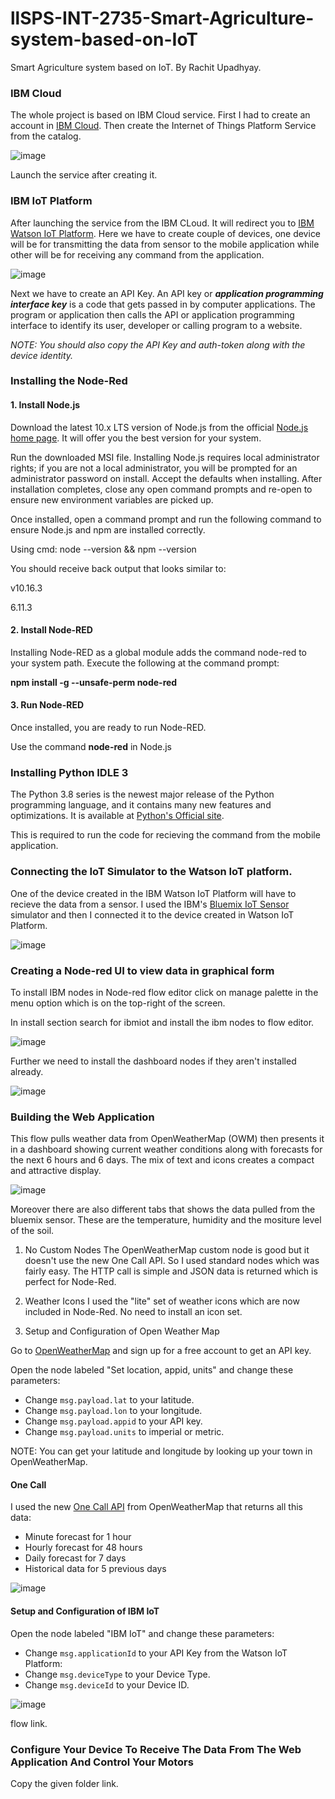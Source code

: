 # llSPS-INT-2735-Smart-Agriculture-system-based-on-IoT
Smart Agriculture system based on IoT.
By Rachit Upadhyay.

### IBM Cloud

The whole project is based on IBM Cloud service. First I had to create an account in [IBM Cloud](https://cloud.ibm.com/login). Then create the Internet of Things Platform Service from the catalog.

![image](https://github.com/SmartPracticeschool/llSPS-INT-2735-Smart-Agriculture-system-based-on-IoT/blob/master/IBM%20Cloud.png)

Launch the service after creating it. 

### IBM IoT Platform

After launching the service from the IBM CLoud. It will redirect you to [IBM Watson IoT Platform](https://internetofthings.ibmcloud.com/). Here we have to create couple of devices, one device will be for transmitting the data from sensor to the mobile application while other will be for receiving any command from the application.

![image](https://github.com/SmartPracticeschool/llSPS-INT-2735-Smart-Agriculture-system-based-on-IoT/blob/master/IBM%20Devices.png)

Next we have to create an API Key. An API key or ***application programming interface key*** is a code that gets passed in by computer applications. The program or application then calls the API or application programming interface to identify its user, developer or calling program to a website.

*NOTE: You should also copy the API Key and auth-token along with the device identity.*

### Installing the Node-Red

#### 1. Install Node.js

Download the latest 10.x LTS version of Node.js from the official [Node.js home page](https://nodejs.org/en/). It will offer you the best version for your system.

Run the downloaded MSI file. Installing Node.js requires local administrator rights; if you are not a local administrator, you will be prompted for an administrator password on install. Accept the defaults when installing. After installation completes, close any open command prompts and re-open to ensure new environment variables are picked up.

Once installed, open a command prompt and run the following command to ensure Node.js and npm are installed correctly.

Using cmd: node --version && npm --version

You should receive back output that looks similar to:

v10.16.3

6.11.3

#### 2. Install Node-RED

Installing Node-RED as a global module adds the command node-red to your system path. Execute the following at the command prompt:

**npm install -g --unsafe-perm node-red**

#### 3. Run Node-RED

Once installed, you are ready to run Node-RED.

Use the command **node-red** in Node.js

### Installing Python IDLE 3

The Python 3.8 series is the newest major release of the Python programming language, and it contains many new features and optimizations. It is available at [Python's Official site](https://www.python.org/downloads/release/python-382/).

This is required to run the code for recieving the command from the mobile application. 

### Connecting the IoT Simulator to the Watson IoT platform.

One of the device created in the IBM Watson IoT Platform will have to recieve the data from a sensor. I used the IBM's [Bluemix IoT Sensor](http://watson-iot-sensor-simulator.mybluemix.net/) simulator and then I connected it to the device created in Watson IoT Platform.

![image](https://github.com/SmartPracticeschool/llSPS-INT-2735-Smart-Agriculture-system-based-on-IoT/blob/master/IBM%20Sensor.png)

### Creating a Node-red UI to view data in graphical form

To install IBM nodes in Node-red flow editor click on manage palette in the menu option which is on the top-right of the screen. 

In install section search for ibmiot and install the ibm nodes to flow editor. 

![image](https://github.com/SmartPracticeschool/llSPS-INT-2735-Smart-Agriculture-system-based-on-IoT/blob/master/Node%20Palette.png)

Further we need to install the dashboard nodes if they aren't installed already.

![image](https://github.com/SmartPracticeschool/llSPS-INT-2735-Smart-Agriculture-system-based-on-IoT/blob/master/Node%20Dashboard.png)

### Building the Web Application

This flow pulls weather data from OpenWeatherMap (OWM) then presents it in a dashboard showing current weather conditions along with forecasts for the next 6 hours and 6 days. The mix of text and icons creates a compact and attractive display.

![image](https://user-images.githubusercontent.com/5475317/84967619-a3bdcd80-b0d1-11ea-89bb-452d0387316c.png)

Moreover there are also different tabs that shows the data pulled from the bluemix sensor. These are the temperature, humidity and the mositure level of the soil.

1. No Custom Nodes
The OpenWeatherMap custom node is good but it doesn't use the new One Call API. So I used standard nodes which was fairly easy. The HTTP call is simple and JSON data is returned which is perfect for Node-Red.

2. Weather Icons
I used the "lite" set of weather icons which are now included in Node-Red. No need to install an icon set.

3. Setup and Configuration of Open Weather Map

Go to [OpenWeatherMap](https://openweathermap.org/) and sign up for a free account to get an API key.

Open the node labeled "Set location, appid, units" and change these parameters:
* Change `msg.payload.lat` to your latitude.
* Change `msg.payload.lon` to your longitude.
* Change `msg.payload.appid` to your API key.
* Change `msg.payload.units` to imperial or metric.

NOTE: You can get your latitude and longitude by looking up your town in OpenWeatherMap.

#### One Call
I used the new [One Call API](https://openweathermap.org/api/one-call-api) from OpenWeatherMap that returns all this data:
* Minute forecast for 1 hour
* Hourly forecast for 48 hours
* Daily forecast for 7 days
* Historical data for 5 previous days

![image](https://user-images.githubusercontent.com/5475317/84967765-01eab080-b0d2-11ea-81c5-4f5d48b53d14.png)

#### Setup and Configuration of IBM IoT

Open the node labeled "IBM IoT" and change these parameters:
* Change `msg.applicationId` to your API Key from the Watson IoT Platform:
* Change `msg.deviceType` to your Device Type.
* Change `msg.deviceId` to your Device ID.

![image](https://github.com/SmartPracticeschool/llSPS-INT-2735-Smart-Agriculture-system-based-on-IoT/blob/master/Node-Red%20Dashboard.png)

flow link.


### Configure Your Device To Receive The Data From The Web Application And Control Your Motors

Copy the given folder link.
